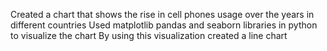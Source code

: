 Created a chart that shows the rise in cell phones usage over the years in different countries Used matplotlib pandas and seaborn libraries in python to visualize the chart By using this visualization created a line chart

